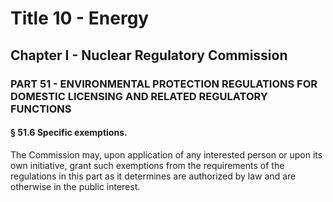 
# Title 10 - Energy
## Chapter I - Nuclear Regulatory Commission
### PART 51 - ENVIRONMENTAL PROTECTION REGULATIONS FOR DOMESTIC LICENSING AND RELATED REGULATORY FUNCTIONS
#### § 51.6 Specific exemptions.

The Commission may, upon application of any interested person or upon its own initiative, grant such exemptions from the requirements of the regulations in this part as it determines are authorized by law and are otherwise in the public interest.
